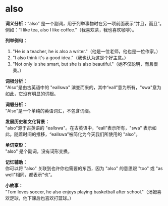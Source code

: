 # also

**词义分析：**“also” 是一个副词，用于列举事物时在另一项前面表示“并且，而且”。例如：“I like tea, also I like coffee.”（我喜欢茶，我也喜欢咖啡）。

  

**列举例句：**

  

1.  "He is a teacher, he is also a writer."（他是一位老师，他也是一位作家。）
2.  "I also think it's a good idea."（我也认为这是个好主意。）
3.  "Not only is she smart, but she is also beautiful."（她不仅聪明，而且很美。）

  

**词根分析：**  
“Also”是由古英语中的 "eallswa" 演变而来的，其中“eall”意为所有，"swa"意为如此，它没有明显的词根。

  

**词缀分析：**  
“Also”是一个单纯的英语词汇，不包含词缀。

  

**发展历史和文化背景：**  
"also"源于古英语的 "eallswa"。在古英语中，“eall”表示所有，"swa" 表示如此。随着时间的推移，“eallswa”被简化为今天我们所使用的 "also"。

  

**单词变形：**  
"also" 是个副词，没有词形变换。

  

**记忆辅助：**  
你可以将 "also" 关联到也许你也需要的东西，因为 "also" 的意思跟 "too" 或 "as well"相同，都表示“也”。

  

**小故事：**  
"Tom loves soccer, he also enjoys playing basketball after school."（汤姆喜欢足球，他下课后也喜欢打篮球。）

